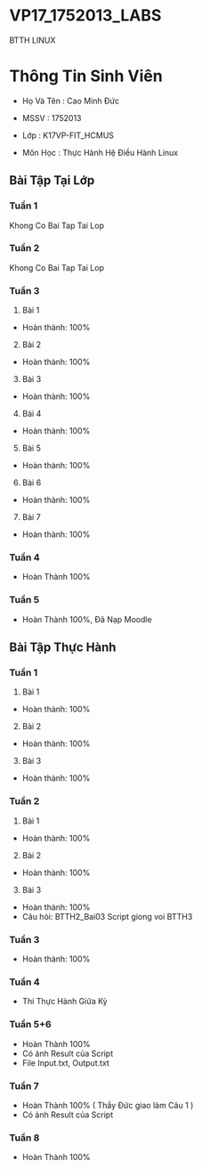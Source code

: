 # VP17_1752013_LABS
BTTH LINUX

# Thông Tin Sinh Viên

* Họ Và Tên : Cao Minh Đức

* MSSV : 1752013

* Lớp : K17VP-FIT_HCMUS

* Môn Học : Thực Hành Hệ Điều Hành Linux

## Bài Tập Tại Lớp
### Tuần 1
Khong Co Bai Tap Tai Lop
### Tuần 2
Khong Co Bai Tap Tai Lop
### Tuần 3
1. Bài 1
- Hoàn thành: 100%
2. Bài 2
- Hoàn thành: 100%
3. Bài 3
- Hoàn thành: 100%
4. Bài 4
- Hoàn thành: 100%
5. Bài 5
- Hoàn thành: 100%
6. Bài 6
- Hoàn thành: 100%
7. Bài 7
- Hoàn thành: 100%
### Tuần 4
- Hoàn Thành 100%
### Tuần 5
- Hoàn Thành 100%, Đã Nạp Moodle

## Bài Tập Thực Hành
### Tuần 1
1. Bài 1
- Hoàn thành: 100%
2. Bài 2
- Hoàn thành: 100%
3. Bài 3
- Hoàn thành: 100%
### Tuần 2
1. Bài 1
- Hoàn thành: 100%
2. Bài 2
- Hoàn thành: 100%
3. Bài 3
- Hoàn thành: 100%
- Câu hỏi: BTTH2_Bai03 Script giong voi BTTH3
### Tuần 3
- Hoàn thành: 100%

### Tuần 4
- Thi Thực Hành Giữa Kỳ
### Tuần 5+6
- Hoàn Thành 100%
- Có ảnh Result của Script
- File Input.txt, Output.txt
### Tuần 7
- Hoàn Thành 100% ( Thầy Đức giao làm Câu 1 )
- Có ảnh Result của Script
### Tuần 8
- Hoàn Thành 100%


